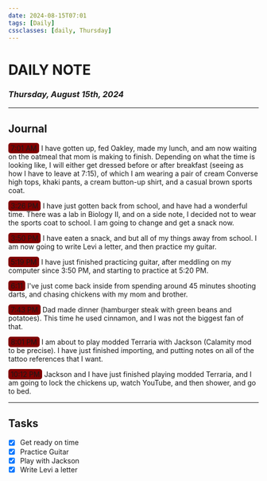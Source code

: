 ```yaml
---
date: 2024-08-15T07:01
tags: [Daily]
cssclasses: [daily, Thursday]
---
```


# DAILY NOTE

### _Thursday, August 15th, 2024_

---

## Journal

<span style="background-color: maroon; border-radius: 5px; padding: 2px 5px;">7:01 AM</span>
I have gotten up, fed Oakley, made my lunch, and am now waiting on the oatmeal that mom is making to finish. Depending on what the time is looking like, I will either get dressed before or after breakfast (seeing as how I have to leave at 7:15), of which I am wearing a pair of cream Converse high tops, khaki pants, a cream button-up shirt, and a casual brown sports coat.

<span style="background-color: maroon; border-radius: 5px; padding: 2px 5px;">3:26 PM</span>
I have just gotten back from school, and have had a wonderful time. There was a lab in Biology II, and on a side note, I decided not to wear the sports coat to school. I am going to change and get a snack now. 

<span style="background-color: maroon; border-radius: 5px; padding: 2px 5px;">3:50 PM</span>
I have eaten a snack, and but all of my things away from school. I am now going to write Levi a letter, and then practice my guitar.

<span style="background-color: maroon; border-radius: 5px; padding: 2px 5px;">5:19 PM</span>
I have just finished practicing guitar, after meddling on my computer since 3:50 PM, and starting to practice at 5:20 PM.

<span style="background-color: maroon; border-radius: 5px; padding: 2px 5px;">6:11</span>
I've just come back inside from spending around 45 minutes shooting darts, and chasing chickens with my mom and brother.

<span style="background-color: maroon; border-radius: 5px; padding: 2px 5px;">7:43 PM</span>
Dad made dinner (hamburger steak with green beans and potatoes). This time he used cinnamon, and I was not the biggest fan of that.

<span style="background-color: maroon; border-radius: 5px; padding: 2px 5px;">8:01 PM</span>
I am about to play modded Terraria with Jackson (Calamity mod to be precise). I have just finished importing, and putting notes on all of the tattoo references that I want.

<span style="background-color: maroon; border-radius: 5px; padding: 2px 5px;">10:12 PM</span>
Jackson and I have just finished playing modded Terraria, and I am going to lock the chickens up, watch YouTube, and then shower, and go to bed.

---

## Tasks

- [x] Get ready on time
- [x] Practice Guitar
- [x] Play with Jackson
- [x] Write Levi a letter